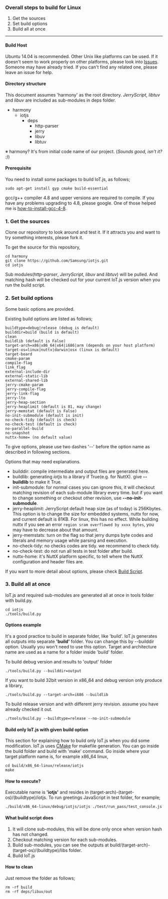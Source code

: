 ### Overall steps to build for Linux
1. Get the sources
2. Set build options
3. Build all at once

***

#### Build Host
Ubuntu 14.04 is recommended. Other Unix like platforms can be used. If it doesn't seem to work properly on other platforms, please look into [Issues](https://github.com/Samsung/iotjs/issues). Someone may have already tried. If you can't find any related one, please leave an issue for help.

#### Directory structure

This document assumes 'harmony' as the root directory. _JerryScript_, _libtuv_ and _libuv_ are included as sub-modules in deps folder.

* harmony
    * iotjs
        * deps
            * http-parser
            * jerry
            * libuv
            * libtuv


※ harmony? It's from initial code name of our project. (_Sounds good, isn't it? :)_)

#### Prerequisite

You need to install some packages to build IoT.js, as follows;

```
sudo apt-get install gyp cmake build-essential
```

gcc/g++ compiler 4.8 and upper versions are required to compile. If you have any problems upgrading to 4.8, please google. One of those helped me is [how-to-install-gcc-4-8](http://askubuntu.com/questions/271388/how-to-install-gcc-4-8).

### 1. Get the sources

Clone our repository to look around and test it. If it attracts you and want to try something interests, please fork it.

To get the source for this repository, 
```
cd harmony
git clone https://github.com/Samsung/iotjs.git
cd iotjs
```

Sub modules(_http-parser_, _JerryScript_, _libuv_ and _libtuv_) will be pulled. And matching hash will be checked out for your current IoT.js version when you run the build script.


### 2. Set build options

Some basic options are provided.

Existing build options are listed as follows;
```
buildtype=debug|release (debug is default)
builddir=build (build is default)
clean
buildlib (default is False)
target-arch=x86|x86_64|x64|i686|arm (depends on your host platform)
target-os=linux|nuttx|darwin|osx (linux is default)
target-board
cmake-param
compile-flag
link_flag
external-include-dir
external-static-lib
external-shared-lib
jerry-cmake-param
jerry-compile-flag
jerry-link-flag
jerry-lto
jerry-heap-section
jerry-heaplimit (default is 81, may change)
jerry-memstat (default is False)
no-init-submodule (default is init)
no-check-tidy (default is check)
no-check-test (default is check)
no-parallel-build
no-snapshot
nuttx-home= (no default value)
```

To give options, please use two dashes '--' before the option name as described in following sections.

Options that may need explanations.
* builddir: compile intermediate and output files are generated here.
* buildlib: generating _iotjs_ to a library if True(e.g. for NuttX). give __--buildlib__ to make it True.
* init-submodule: for normal cases you can ignore this, it will checkout matching revision of each sub-module library every time. but if you want to change something or checkout other revision, use __--no-init-submodule__.
* jerry-heaplimit: JerryScript default heap size (as of today) is 256Kbytes. This option is to change the size for embedded systems, nuttx for now, and current default is 81KB. For linux, this has no effect. While building nuttx if you see an error `region sram overflowed by xxxx bytes`, you may have to decrease about that amount.
* jerry-memstats: turn on the flag so that jerry dumps byte codes and literals and memory usage while parsing and execution.
* no-check-tidy: no checks codes are tidy. we recommend to check tidy.
* no-check-test: do not run all tests in test folder after build.
* nuttx-home: it's NuttX platform specific, to tell where the NuttX configuration and header files are.

If you want to more detail about options, please check [Build Script](https://github.com/Samsung/iotjs/wiki/Build%20Script).


### 3. Build all at once

IoT.js and required sub-modules are generated all at once in tools folder with build.py.

```
cd iotjs
./tools/build.py
```

#### Options example

It's a good practice to build in separate folder, like 'build'. IoT.js generates all outputs into separate **'build'** folder. You can change this by --builddir option. Usually you won't need to use this option. Target and architecture name are used as a name for a folder inside 'build' folder.

To build debug version and results to 'output' folder
```
./tools/build.py --builddir=output
```

If you want to build 32bit version in x86_64 and debug version only produce a library,
```
./tools/build.py --target-arch=i686 --buildlib
```

To build release version and with different jerry revision. assume you have already checked it out.
```
./tools/build.py --buildtype=release --no-init-submodule
```



#### Build only IoT.js with given build option

This section for explaining how to build only IoT.js when you did some modification. IoT.js uses [CMake](http://www.cmake.org/) for makefile generation. You can go inside the build folder and build with 'make' command. Go inside where your target platform name is, for example x86_64 linux,
```
cd build/x86_64-linux/release/iotjs
make
```

#### How to execute?

Executable name is **'iotjs'** and resides in (target-arch)-(target-os)/(buildtype)/iotjs. 
To run greetings JavaScript in test folder, for example;

```
./build/x86_64-linux/debug/iotjs/iotjs ./test/run_pass/test_console.js
```

#### What build script does

1. It will clone sub-modules, this will be done only once when version hash has not changed.
2. Checkout matching version for each sub-modules.
3. Build sub-modules, you can see the outputs at build/(target-arch)-(target-os)/(buildtype)/libs folder.
4. Build IoT.js


#### How to clean

Just remove the folder as follows;
```
rm -rf build
rm -rf deps/libuv/out
```
